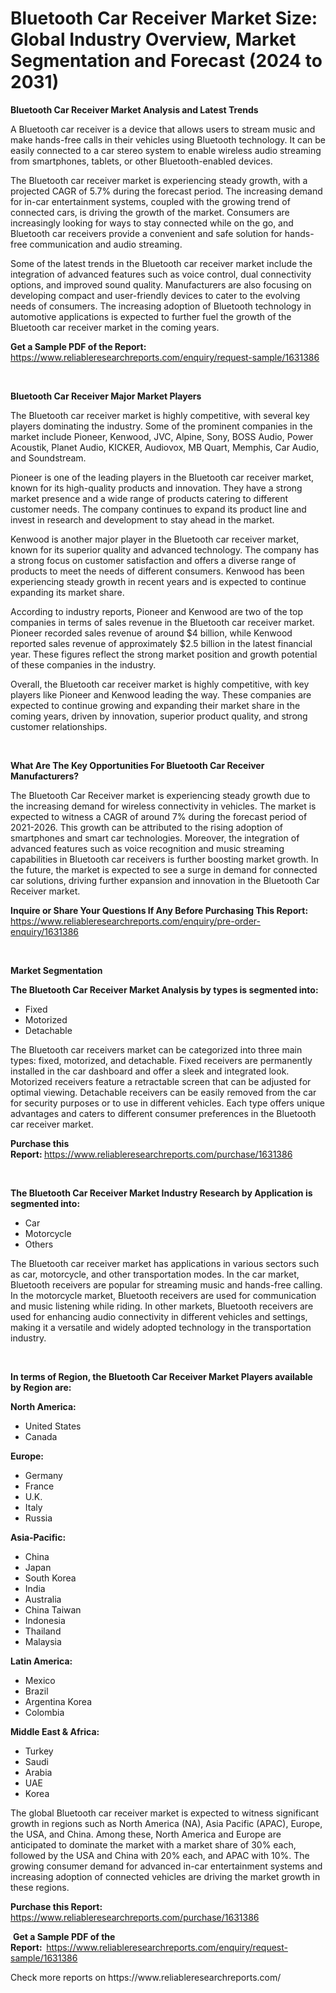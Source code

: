 <p><h1>Bluetooth Car Receiver Market Size: Global Industry Overview, Market Segmentation and Forecast (2024 to 2031)</h1></p><p><strong>Bluetooth Car Receiver Market Analysis and Latest Trends</strong></p>
<p><p>A Bluetooth car receiver is a device that allows users to stream music and make hands-free calls in their vehicles using Bluetooth technology. It can be easily connected to a car stereo system to enable wireless audio streaming from smartphones, tablets, or other Bluetooth-enabled devices.</p><p>The Bluetooth car receiver market is experiencing steady growth, with a projected CAGR of 5.7% during the forecast period. The increasing demand for in-car entertainment systems, coupled with the growing trend of connected cars, is driving the growth of the market. Consumers are increasingly looking for ways to stay connected while on the go, and Bluetooth car receivers provide a convenient and safe solution for hands-free communication and audio streaming.</p><p>Some of the latest trends in the Bluetooth car receiver market include the integration of advanced features such as voice control, dual connectivity options, and improved sound quality. Manufacturers are also focusing on developing compact and user-friendly devices to cater to the evolving needs of consumers. The increasing adoption of Bluetooth technology in automotive applications is expected to further fuel the growth of the Bluetooth car receiver market in the coming years.</p></p>
<p><strong>Get a Sample PDF of the Report:&nbsp;</strong> <a href="https://www.reliableresearchreports.com/enquiry/request-sample/1631386">https://www.reliableresearchreports.com/enquiry/request-sample/1631386</a></p>
<p>&nbsp;</p>
<p><strong>Bluetooth Car Receiver Major Market Players</strong></p>
<p><p>The Bluetooth car receiver market is highly competitive, with several key players dominating the industry. Some of the prominent companies in the market include Pioneer, Kenwood, JVC, Alpine, Sony, BOSS Audio, Power Acoustik, Planet Audio, KICKER, Audiovox, MB Quart, Memphis, Car Audio, and Soundstream.</p><p>Pioneer is one of the leading players in the Bluetooth car receiver market, known for its high-quality products and innovation. They have a strong market presence and a wide range of products catering to different customer needs. The company continues to expand its product line and invest in research and development to stay ahead in the market.</p><p>Kenwood is another major player in the Bluetooth car receiver market, known for its superior quality and advanced technology. The company has a strong focus on customer satisfaction and offers a diverse range of products to meet the needs of different consumers. Kenwood has been experiencing steady growth in recent years and is expected to continue expanding its market share.</p><p>According to industry reports, Pioneer and Kenwood are two of the top companies in terms of sales revenue in the Bluetooth car receiver market. Pioneer recorded sales revenue of around $4 billion, while Kenwood reported sales revenue of approximately $2.5 billion in the latest financial year. These figures reflect the strong market position and growth potential of these companies in the industry.</p><p>Overall, the Bluetooth car receiver market is highly competitive, with key players like Pioneer and Kenwood leading the way. These companies are expected to continue growing and expanding their market share in the coming years, driven by innovation, superior product quality, and strong customer relationships.</p></p>
<p>&nbsp;</p>
<p><strong>What Are The Key Opportunities For Bluetooth Car Receiver Manufacturers?</strong></p>
<p><p>The Bluetooth Car Receiver market is experiencing steady growth due to the increasing demand for wireless connectivity in vehicles. The market is expected to witness a CAGR of around 7% during the forecast period of 2021-2026. This growth can be attributed to the rising adoption of smartphones and smart car technologies. Moreover, the integration of advanced features such as voice recognition and music streaming capabilities in Bluetooth car receivers is further boosting market growth. In the future, the market is expected to see a surge in demand for connected car solutions, driving further expansion and innovation in the Bluetooth Car Receiver market.</p></p>
<p><strong>Inquire or Share Your Questions If Any Before Purchasing This Report:</strong> <a href="https://www.reliableresearchreports.com/enquiry/pre-order-enquiry/1631386">https://www.reliableresearchreports.com/enquiry/pre-order-enquiry/1631386</a></p>
<p>&nbsp;</p>
<p><strong>Market Segmentation</strong></p>
<p><strong>The Bluetooth Car Receiver Market Analysis by types is segmented into:</strong></p>
<p><ul><li>Fixed</li><li>Motorized</li><li>Detachable</li></ul></p>
<p><p>The Bluetooth car receivers market can be categorized into three main types: fixed, motorized, and detachable. Fixed receivers are permanently installed in the car dashboard and offer a sleek and integrated look. Motorized receivers feature a retractable screen that can be adjusted for optimal viewing. Detachable receivers can be easily removed from the car for security purposes or to use in different vehicles. Each type offers unique advantages and caters to different consumer preferences in the Bluetooth car receiver market.</p></p>
<p><strong>Purchase this Report:&nbsp;</strong><a href="https://www.reliableresearchreports.com/purchase/1631386">https://www.reliableresearchreports.com/purchase/1631386</a></p>
<p>&nbsp;</p>
<p><strong>The Bluetooth Car Receiver Market Industry Research by Application is segmented into:</strong></p>
<p><ul><li>Car</li><li>Motorcycle</li><li>Others</li></ul></p>
<p><p>The Bluetooth car receiver market has applications in various sectors such as car, motorcycle, and other transportation modes. In the car market, Bluetooth receivers are popular for streaming music and hands-free calling. In the motorcycle market, Bluetooth receivers are used for communication and music listening while riding. In other markets, Bluetooth receivers are used for enhancing audio connectivity in different vehicles and settings, making it a versatile and widely adopted technology in the transportation industry.</p></p>
<p>&nbsp;</p>
<p><strong>In terms of Region, the Bluetooth Car Receiver Market Players available by Region are:</strong></p>
<p>
    <p> <strong> North America: </strong>
        <ul>
            <li>United States</li>
            <li>Canada</li>
        </ul>
        </p> 
    <p> <strong> Europe: </strong>
        <ul>
            <li>Germany</li>
            <li>France</li>
            <li>U.K.</li>
            <li>Italy</li>
            <li>Russia</li>
        </ul>
        </p> 
    <p> <strong> Asia-Pacific: </strong>
        <ul>
            <li>China</li>
            <li>Japan</li>
            <li>South Korea</li>
            <li>India</li>
            <li>Australia</li>
            <li>China Taiwan</li>
            <li>Indonesia</li>
            <li>Thailand</li>
            <li>Malaysia</li>
        </ul>
        </p> 
    <p> <strong> Latin America: </strong>
        <ul>
            <li>Mexico</li>
            <li>Brazil</li>
            <li>Argentina Korea</li>
            <li>Colombia</li>
        </ul>
        </p> 
    <p> <strong> Middle East & Africa: </strong>
        <ul>
            <li>Turkey</li>
            <li>Saudi</li>
            <li>Arabia</li>
            <li>UAE</li>
            <li>Korea</li>
        </ul>
    </p>
    </p>
<p><p>The global Bluetooth car receiver market is expected to witness significant growth in regions such as North America (NA), Asia Pacific (APAC), Europe, the USA, and China. Among these, North America and Europe are anticipated to dominate the market with a market share of 30% each, followed by the USA and China with 20% each, and APAC with 10%. The growing consumer demand for advanced in-car entertainment systems and increasing adoption of connected vehicles are driving the market growth in these regions.</p></p>
<p><strong>Purchase this Report: </strong><a href="https://www.reliableresearchreports.com/purchase/1631386">https://www.reliableresearchreports.com/purchase/1631386</a></p>
<p>&nbsp;<strong>Get a Sample PDF of the Report:&nbsp;&nbsp;</strong><a href="https://www.reliableresearchreports.com/enquiry/request-sample/1631386">https://www.reliableresearchreports.com/enquiry/request-sample/1631386</a></p>
<p><strong></strong></p>
<p>Check more reports on https://www.reliableresearchreports.com/</p>